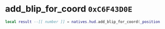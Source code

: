 # add_blip_for_coord `0xC6F43D0E`

```lua
local result --[[ number ]] = natives.hud.add_blip_for_coord(_position --[[ vector3 ]], _blipid --[[ number ]], _unk0 --[[ number ]], _unk1 --[[ boolean ]], _unk2 --[[ number ]])
```